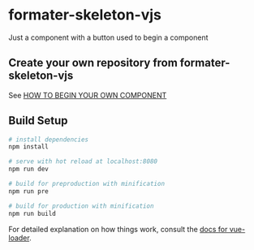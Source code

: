 # formater-skeleton-vjs


Just a component with a button used to begin a component


## Create your own repository from formater-skeleton-vjs
See [HOW TO BEGIN YOUR OWN COMPONENT](https://github.com/terresolide/formater-skeleton-vjs/wiki)

## Build Setup

``` bash
# install dependencies
npm install

# serve with hot reload at localhost:8080
npm run dev

# build for preproduction with minification
npm run pre

# build for production with minification
npm run build


```

For detailed explanation on how things work, consult the [docs for vue-loader](http://vuejs.github.io/vue-loader).

